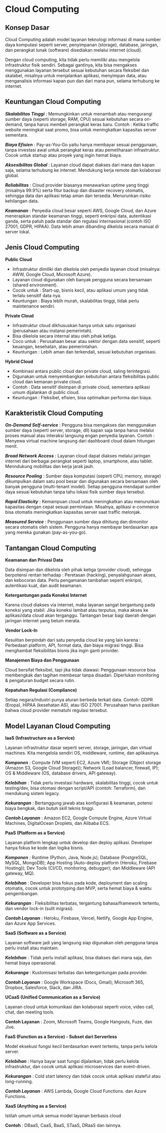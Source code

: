 # Cloud Computing

## Konsep Dasar
Cloud Computing adalah model layanan teknologi informasi di mana sumber daya komputasi seperti server, penyimpanan (storage), database, jaringan, dan perangkat lunak (software) disediakan melalui internet (cloud).

Dengan cloud computing, kita tidak perlu memiliki atau mengelola infrastruktur fisik sendiri. Sebagai gantinya, kita bisa mengakses menggunakan layanan tersebut sesuai kebutuhan secara fleksibel dan skalabel, misalnya untuk menjalankan aplikasi, menyimpan data, atau menganalisis informasi kapan pun dan dari mana pun, selama terhubung ke internet.

## Keuntungan Cloud Computing
***Skalabilitas Tinggi*** : Memungkinkan untuk menambah atau mengurangi sumber daya (seperti storage, RAM, CPU) sesuai kebutuhan secara on-demand, tanpa harus membeli perangkat keras baru. Contoh : Ketika traffic website meningkat saat promo, bisa untuk meningkatkan kapasitas server sementara.

***Biaya Efisien*** : Pay-as-You-Go yaitu hanya membayar sesuai penggunaan, tanpa investasi awal untuk perangkat keras atau pemeliharaan infrastruktur. Cocok untuk startup atau proyek yang ingin hemat biaya.

***Aksesibilitas Global*** : Layanan cloud dapat diakses dari mana dan kapan saja, selama terhubung ke internet. Mendukung kerja remote dan kolaborasi global.

***Reliabilitas*** : Cloud provider biasanya menawarkan uptime yang tinggi (misalnya 99.9%) serta fitur backup dan disaster recovery otomatis, sehingga data dan aplikasi tetap aman dan tersedia. Menurunkan risiko kehilangan data.

***Keamanan*** : Penyedia cloud besar seperti AWS, Google Cloud, dan Azure menerapkan standar keamanan tinggi, seperti enkripsi data, autentikasi ganda, serta patuh pada standar dan regulasi internasional (contoh ISO 27001, GDPR, HIPAA). Data lebih aman dibanding dikelola secara manual di server lokal.

## Jenis Cloud Computing
**Public Cloud**

- Infrastruktur dimiliki dan dikelola oleh penyedia layanan cloud (misalnya: AWW, Google Cloud, Microsoft Azure).
- Layanan cloud digunakan oleh banyak pengguna secara bersamaan (shared environment).
- Cocok untuk : Start-up, bisnis kecil, atau aplikasi umum yang tidak terlalu sensitif data nya.
- Keuntungan : Biaya lebih murah, skalabilitas tinggi, tidak perlu maintenance sendiri.

**Private Cloud**

- Infrastruktur cloud dikhususkan hanya untuk satu organisasi (perusahaan atau instansi pemerintah).
- Bisa dikelola secara internal atau oleh pihak ketiga.
- Coco untuk : Perusahaan besar atau sektor dengan data sensitif, seperti keuangan, kesehatan, atau pemerintahan.
- Keuntungan : Lebih aman dan terkendali, sesuai kebutuhan organisasi.

**Hybrid Cloud**

- Kombinasi antara public cloud dan private cloud, saling terintegrasi.
- Digunakan untuk menyeimbangkan kebutuhan antara fleksibilitas public cloud dan kemanan private cloud.
- Contoh : Data sensitif disimpan di private cloud, sementara aplikasi umum dijalankan di public cloud.
- Keuntungan : Fleksibel, efisien, bisa optimalkan performa dan biaya.

## Karakteristik Cloud Computing
***On-Demand Self-service*** : Pengguna bisa mengakses dan menggunakan sumber daya (seperti server, storage, dll) kapan saja tanpa harus melalui proses manual atau interaksi langsung engan penyedia layanan. Contoh : Menyewa virtual machine langsung dari dashboard cloud dalam hitungan menit.

***Broad Network Access*** : Layanan cloud dapat diakses melalui jaringan internet dari berbagai perangkat seperti laptop, smartphone, atau tablet. Menndukung mobilitas dan kerja jarak jauh.

***Resource Pooling*** : Sumber daya komputasi (seperti CPU, memory, storage) dikumpulkan dalam satu pool besar dan digunakan secara bersamaan oleh banyak pengguna (multi-tenant model). Setiap pengguna mendapat sumber daya sesuai kebutuhan tanpa tahu lokasi fisik sumber daya tersebut.

***Rapid Elasticity*** : Kemampuan cloud untuk meningkatkan atau menurunkan kapasitas dengan cepat sesuai permintaan. Misalnya, aplikasi e-commerce bisa otomatis meningkatkan kapasitas server saat traffic melonjak.

***Measured Service*** : Penggunaan sumber daya dihitung dan dimonitor secara otomatis oleh sistem. Pengguna hanya membayar berdasarkan apa yang mereka gunakan (pay-as-you-go).

## Tantangan Cloud Computing
**Keamanan dan Privasi Data**

Data disimpan dan dikelola oleh pihak ketiga (provider cloud), sehingga berpotensi rentan terhadap : Peretasan (hacking), penyalahgunaan akses, dan kebocoran data. Perlu pengamanan tambahan seperti enkripsi, autentikasi kuat, dan audit keamanan.

**Ketergantungan pada Koneksi Internet**

Karena cloud diakses via internet, maka layanan sangat bergantung pada koneksi yang stabil. Jika koneksi lambat atau terputus, maka akses ke aplikasi/data cloud akan terganggu. Tantangan besar bagi daerah dengan jaringan internet yang belum merata.

**Vendor Lock-In**

Kesulitan berpindah dari satu penyedia cloud ke yang lain karena : Perbedaan platform, API, format data, dan biaya migrasi tinggi. Bisa menghambat fleksibilitas bisnis jika ingin ganti provider.

**Manajemen Biaya dan Penggunaan**

Cloud bersifat fleksibel, tapi jika tidak diawasi: Penggunaan resource bisa membengkak dan tagihan membesar tanpa disadari. Diperlukan monitoring & pengaturan budget secara rutin.

**Kepatuhan Regulasi (Compliance)**

Setiap negara/industri punya aturan berbeda terkait data. Contoh: GDPR (Eropa), HIPAA (kesehatan AS), atau ISO 27001. Perusahaan harus pastikan bahwa cloud provider mematuhi regulasi tersebut.

## Model Layanan Cloud Computing
**IaaS (Infrastructure as a Service)**

Layanan infrastruktur dasar seperti server, storage, jaringan, dan virtual machines.
Kita mengelola sendiri OS, middleware, runtime, dan aplikasinya.

***Komponen*** : Compute (VM seperti EC2, Azure VM); Storage (Object storage (Amazon S3, Google Cloud Storage)); Network (Load balancer, firewall, IP); OS & Middleware (OS, database drivers, API gateway).

***Kelebihan*** : Tidak perlu investasi hardware, skalabilitas tinggi, cocok untuk testing/dev, bisa otomasi dengan script/API (contoh: Terraform), dan mendukung sistem legacy.

***Kekurangan*** : Bertanggung jawab atas konfigurasi & keamanan, potensi biaya bengkak, dan butuh skill teknis tinggi.

***Contoh Layanan*** : Amazon EC2, Google Compute Engine, Azure Virtual Machines, DigitalOcean Droplets, dan Alibaba ECS.

**PaaS (Platform as a Service)**

Layanan platform lengkap untuk develop dan deploy aplikasi. Developer hanya fokus ke kode dan logika bisnis.

***Komponen*** : Runtime (Python, Java, Node.js); Database (PostgreSQL, MySQL, MongoDB); App Hosting (Auto-deploy platform (Heroku, Firebase Hosting)); Dev Tools (CI/CD, monitoring, debugger); dan Middleware (API gateway, MQ).

***Kelebihan*** : Developer bisa fokus pada kode, deployment dan scaling otomatis, cocok untuk prototyping dan MVP, serta hemat biaya & waktu pengembangan.

***Kekurangan*** : Fleksibilitas terbatas, tergantung bahasa/framework tertentu, dan vendor lock-in (sulit migrasi).

***Contoh Layanan*** : Heroku, Firebase, Vercel, Netlify, Google App Engine, dan Azure App Services.

**SaaS (Software as a Service)**

Layanan software jadi yang langsung siap digunakan oleh pengguna tanpa perlu install atau maintain.

***Kelebihan*** : Tidak perlu install aplikasi, bisa diakses dari mana saja, dan hemat biaya operasional.

***Kekuranga*** : Kustomisasi terbatas dan ketergantungan pada provider.

***Contoh Layanan*** : Google Workspace (Docs, Gmail); Microsoft 365, Dropbox, Salesforce, Slack, dan JIRA.

**UCaaS (Unified Communication as a Service)**

Layanan cloud untuk komunikasi dan kolaborasi seperti voice, video call, chat, dan meeting tools.

**Contoh Layanan** : Zoom, Microsoft Teams, Google Hangouts, Fuze, dan Jive.

**FaaS (Function as a Service) - Subset dari Serverless**

Model eksekusi fungsi kecil berdasarkan event tertentu, tanpa perlu kelola server.

***Kelebihan*** : Hanya bayar saat fungsi dijalankan, tidak perlu kelola infrastruktur, dan cocok untuk aplikasi microservices dan event-driven.

***Kekurangan*** : Cold start latency dan tidak cocok untuk aplikasi stateful atau long-running.

***Contoh Layanan*** : AWS Lambda, Google Cloud Functions. dan Azure Functions.

**XaaS (Anything as a Service)**

Istilah umum untuk semua model layanan berbasis cloud

**Contoh** : DBaaS, CaaS, BaaS, STaaS, DRaaS dan lainnya.








